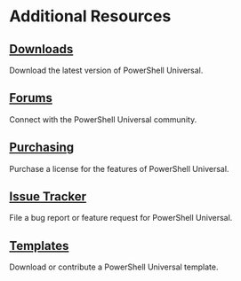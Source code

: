 # Additional Resources

## [Downloads](https://ironmansoftware.com/downloads)

Download the latest version of PowerShell Universal. 

## [Forums](https://forums.universaldashboard.io)

Connect with the PowerShell Universal community. 

## [Purchasing](https://ironmansoftware.com/pricing)

Purchase a license for the features of PowerShell Universal. 

## [Issue Tracker](https://github.com/ironmansoftware/powershell-universal)

File a bug report or feature request for PowerShell Universal.

## [Templates](https://github.com/ironmansoftware/universal-templates)

Download or contribute a PowerShell Universal template. 

